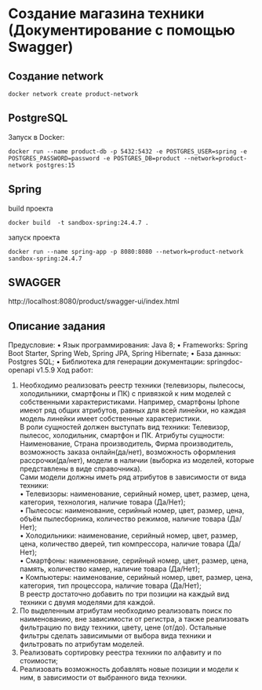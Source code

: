 # Создание магазина техники (Документирование с помощью Swagger)

## Создание network

```shell
docker network create product-network
```

## PostgreSQL

Запуск в Docker:

```shell
docker run --name product-db -p 5432:5432 -e POSTGRES_USER=spring -e POSTGRES_PASSWORD=password -e POSTGRES_DB=product --network=product-network postgres:15
```

## Spring

build проекта

```shell
docker build  -t sandbox-spring:24.4.7 .
```

запуск проекта

```shell
docker run --name spring-app -p 8080:8080 --network=product-network sandbox-spring:24.4.7
```

## SWAGGER

http://localhost:8080/product/swagger-ui/index.html

## Описание задания

Предусловие:
•	Язык программирования: Java 8;
•	Frameworks: Spring Boot Starter, Spring Web, Spring JPA, Spring Hibernate;
•	База данных: Postgres SQL;
•	Библиотека для генерации документации: springdoc-openapi v1.5.9
Ход работ:  
1.	Необходимо реализовать реестр техники (телевизоры, пылесосы, холодильники, смартфоны и ПК) с привязкой к ним моделей с собственными характеристиками. Например, смартфоны Iphone имеют ряд общих атрибутов, равных для всей линейки, но каждая модель линейки имеет собственные характеристики.  
В роли сущностей должен выступать вид техники: Телевизор, пылесос, холодильник, смартфон и ПК. Атрибуты сущности: Наименование, Страна производитель, Фирма производитель, возможность заказа онлайн(да/нет), возможность оформления рассрочки(да/нет), модели в наличии (выборка из моделей, которые представлены в виде справочника).  
Сами модели должны иметь ряд атрибутов в зависимости от вида техники:   
•	Телевизоры: наименование, серийный номер, цвет,
размер, цена, категория, технология, наличие товара (Да/Нет);  
•	Пылесосы: наименование, серийный номер, цвет,
размер, цена, объём пылесборника, количество режимов, наличие товара (Да/Нет);  
•	Холодильники: наименование, серийный номер, цвет,
размер, цена, количество дверей, тип компрессора, наличие товара (Да/Нет);  
•	Смартфоны: наименование, серийный номер, цвет,
размер, цена, память, количество камер, наличие товара (Да/Нет);  
•	Компьютеры: наименование, серийный номер, цвет,
размер, цена, категория, тип процессора, наличие товара (Да/Нет);  
В реестр достаточно добавить по три позиции на каждый вид техники с двумя моделями для каждой.  
2.	По выделенным атрибутам необходимо реализовать поиск по наименованию,
вне зависимости от регистра, а также реализовать фильтрацию по виду техники, цвету, цене (от/до). Остальные фильтры сделать зависимыми от выбора вида техники и фильтровать по атрибутам моделей. 
3.	Реализовать сортировку реестра техники по алфавиту и по стоимости;
4.	Реализовать возможность добавлять новые позиции и модели к ним, в зависимости от выбранного вида техники.

